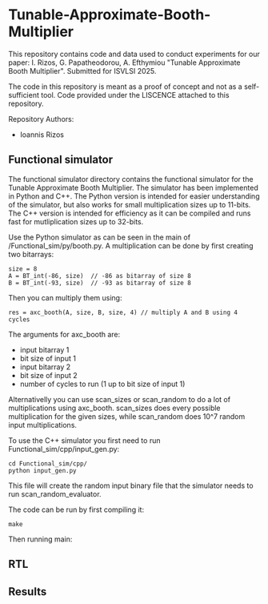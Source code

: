 # Tunable-Approximate-Booth-Multiplier

This repository contains code and data used to conduct experiments for our paper: I. Rizos, G. Papatheodorou, A. Efthymiou "Tunable Approximate Booth Multiplier". Submitted for ISVLSI 2025. 

The code in this repository is meant as a proof of concept and not as a self-sufficient tool. Code provided under the LISCENCE attached to this repository.

Repository Authors:
- Ioannis Rizos

## Functional simulator
The functional simulator directory contains the functional simulator for the Tunable Approximate Booth Multiplier. 
The simulator has been implemented in Python and C++. 
The Python version is intended for easier understanding of the simulator, but also works for small multiplication sizes up to 11-bits. 
The C++ version is intended for efficiency as it can be compiled and runs fast for mutliplication sizes up to 32-bits. 

Use the Python simulator as can be seen in the main of /Functional_sim/py/booth.py. 
A multiplication can be done by first creating two bitarrays:
```
size = 8
A = BT_int(-86, size)  // -86 as bitarray of size 8
B = BT_int(-93, size)  // -93 as bitarray of size 8
```
Then you can multiply them using:
```
res = axc_booth(A, size, B, size, 4) // multiply A and B using 4 cycles 
```
The arguments for axc_booth are:
- input bitarray 1
- bit size of input 1
- input bitarray 2
- bit size of input 2
- number of cycles to run (1 up to bit size of input 1)

Alternativelly you can use scan_sizes or scan_random to do a lot of multiplications using axc_booth.
scan_sizes does every possible multiplication for the given sizes, while scan_random does 10^7 random input multiplications.

To use the C++ simulator you first need to run Functional_sim/cpp/input_gen.py:
```
cd Functional_sim/cpp/
python input_gen.py
```
This file will create the random input binary file that the simulator needs to run scan_random_evaluator.

The code can be run by first compiling it:
```
make
```
Then running main:


## RTL

## Results
